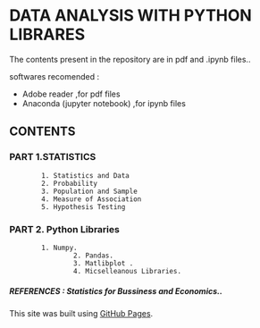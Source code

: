 #        DATA ANALYSIS WITH PYTHON LIBRARES

The contents present in the repository  are in pdf and .ipynb files..

softwares recomended : 
* Adobe reader ,for pdf files
* Anaconda (jupyter notebook)  ,for  ipynb files 



## CONTENTS
       
      
### PART 1.STATISTICS
      
			1. Statistics and Data
			2. Probability
			3. Population and Sample
			4. Measure of Association
			5. Hypothesis Testing
            
	
### PART 2. Python Libraries
      
  			1. Numpy.
                	2. Pandas.
                	3. Matlibplot .
                	4. Micselleanous Libraries.
	   
##### *REFERENCES :  Statistics for Bussiness and Economics..*

This site was built using [GitHub Pages](https://pages.github.com/).
